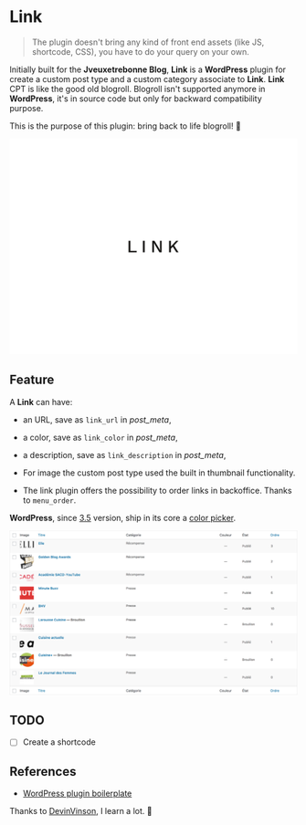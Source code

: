# Link

> The plugin doesn't bring any kind of front end assets (like JS, shortcode, CSS), you have to do your query on your own.

Initially built for the __Jveuxetrebonne Blog__, __Link__ is a __WordPress__ plugin for create a custom post type and a custom category associate to __Link__.
__Link__ CPT is like the good old blogroll. Blogroll isn't supported anymore in __WordPress__, it's in source code but only for backward compatibility purpose.

This is the purpose of this plugin: bring back to life blogroll! 🙏

![Status](assets/screenshot.png)

## Feature

A __Link__ can have:

- an URL, save as `link_url` in _post_meta_,

- a color, save as `link_color` in _post_meta_,

- a description, save as `link_description` in _post_meta_,

- For image the custom post type used the built in thumbnail functionality.

- The link plugin offers the possibility to order links in backoffice. Thanks to `menu_order`.

__WordPress__, since [3.5](https://make.wordpress.org/core/2012/11/30/new-color-picker-in-wp-3-5/) version, ship in its core a [color picker](https://github.com/automattic/Iris).

![Columns](img/link-columns.png "Columns")

## TODO

- [ ] Create a shortcode

## References
- [WordPress plugin boilerplate](https://github.com/DevinVinson/WordPress-Plugin-Boilerplate)

Thanks to [DevinVinson](https://github.com/DevinVinson), I learn a lot. 🙏
